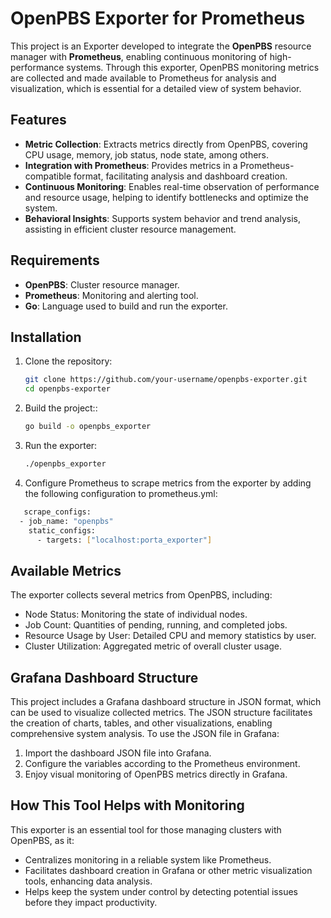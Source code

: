 # OpenPBS Exporter for Prometheus

This project is an Exporter developed to integrate the **OpenPBS** resource manager with **Prometheus**, enabling continuous monitoring of high-performance systems. Through this exporter, OpenPBS monitoring metrics are collected and made available to Prometheus for analysis and visualization, which is essential for a detailed view of system behavior.

## Features

- **Metric Collection**: Extracts metrics directly from OpenPBS, covering CPU usage, memory, job status, node state, among others.
- **Integration with Prometheus**: Provides metrics in a Prometheus-compatible format, facilitating analysis and dashboard creation.
- **Continuous Monitoring**: Enables real-time observation of performance and resource usage, helping to identify bottlenecks and optimize the system.
- **Behavioral Insights**: Supports system behavior and trend analysis, assisting in efficient cluster resource management.

## Requirements

- **OpenPBS**: Cluster resource manager.
- **Prometheus**: Monitoring and alerting tool.
- **Go**: Language used to build and run the exporter.

## Installation

1. Clone the repository:
   ```bash
   git clone https://github.com/your-username/openpbs-exporter.git
   cd openpbs-exporter


2. Build the project::
   ```bash
   go build -o openpbs_exporter

3. Run the exporter:
   ```bash
   ./openpbs_exporter

4. Configure Prometheus to scrape metrics from the exporter by adding the following configuration to prometheus.yml:
```bash
   scrape_configs:
  - job_name: "openpbs"
    static_configs:
      - targets: ["localhost:porta_exporter"]
```
## Available Metrics

The exporter collects several metrics from OpenPBS, including:

- Node Status: Monitoring the state of individual nodes.
- Job Count: Quantities of pending, running, and completed jobs.
- Resource Usage by User: Detailed CPU and memory statistics by user.
- Cluster Utilization: Aggregated metric of overall cluster usage.

## Grafana Dashboard Structure
This project includes a Grafana dashboard structure in JSON format, which can be used to visualize collected metrics. The JSON structure facilitates the creation of charts, tables, and other visualizations, enabling comprehensive system analysis.
To use the JSON file in Grafana:

1. Import the dashboard JSON file into Grafana.
2. Configure the variables according to the Prometheus environment.
3. Enjoy visual monitoring of OpenPBS metrics directly in Grafana.

## How This Tool Helps with Monitoring
This exporter is an essential tool for those managing clusters with OpenPBS, as it:

- Centralizes monitoring in a reliable system like Prometheus.
- Facilitates dashboard creation in Grafana or other metric visualization tools, enhancing data analysis.
- Helps keep the system under control by detecting potential issues before they impact productivity.
